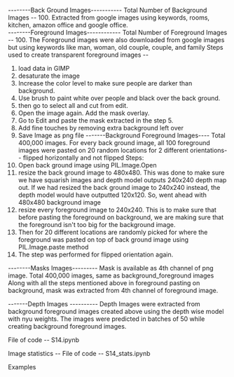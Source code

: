 --------Back Ground Images-----------
Total Number of Background Images -- 100. Extracted from google images using keywords, rooms, kitchen, amazon office and google office. \
--------Foreground Images------------
Total Number of Foreground Images -- 100. The Foreground images were also downloaded from google images but using keywords like man, woman, old couple, couple, and family
Steps used to create transparent foreground images --  
1. load data in GIMP 
2. desaturate the image 
3. Increase the color level to make sure people are darker than background.
4. Use brush to paint white over people and black over the back ground. 
5. then go to select all and cut from edit. 
6. Open the image again. Add the mask overlay. 
7. Go to Edit and paste the mask extracted in the step 5. 
8. Add fine touches by removing extra background left over 
9. Save Image as png file
-------Background Foreground Images----
Total 400,000 images. For every back ground image, all 100 foreground images were pasted on 20 random locations for 2 different orientations-- flipped horizontally and not flipped
Steps:
1. Open back ground image using PIL.Image.Open
2. resize the back ground image to 480x480. This was done to make sure we have squarish images and depth model outputs 240x240 depth map out.
If we had resized the back ground image to 240x240 instead, the depth model would have outputted 120x120. So, went ahead with 480x480 background image 
3. resize every foreground image to 240x240. This is to make sure that before pasting the foreground on background, we are making sure that the 
foreground isn't too big for the background image. 
4. Then for 20 different locations are randomly picked for where the foreground was pasted on top of back ground image using PIL.Image.paste method 
5. The step was performed for flipped orientation again.

--------Masks Images---------
Mask is available as 4th channel of png image. 
Total 400,000 images, same as background_foreground images
Along with all the steps mentioned above in foreground pasting on background, mask was extracted from 4th channel of foreground image.

-------Depth Images ----------
Depth Images were extracted from background foreground images created above using the depth wise model with nyu weights. 
The images were predicted in batches of 50 while creating background foreground images. 

File of code -- S14.ipynb


Image statistics --
File of code -- S14_stats.ipynb




Examples
